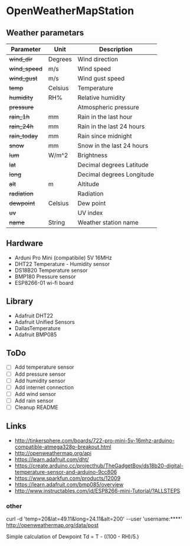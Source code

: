 # OpenWeatherMapStation

## Weather parametars

| Parameter | Unit | Description |
| --------- | ---- | ----------- |
| ~~wind_dir~~ | Degrees| Wind direction |
| ~~wind_speed~~ | m/s | Wind speed |
| ~~wind_gust~~ | m/s | Wind gust speed |
| ~~temp~~ | Celsius | Temperature |
| ~~humidity~~ | RH% | Relative humidity |
| ~~pressure~~ |  | Atmospheric pressure |
| ~~rain_1h~~ | mm | Rain in the last hour
| ~~rain_24h~~ | mm | Rain in the last 24 hours |
| ~~rain_today~~ | mm | Rain since midnight |
| ~~snow~~ | mm | Snow in the last 24 hours |
| ~~lum~~ | W/m^2 | Brightness |
| ~~lat~~ |  | Decimal degrees	Latitude |
| ~~long~~ |  | Decimal degrees	Longitude|
| ~~alt~~ | m | Altitude |
| ~~radiation~~ |  | Radiation |
| ~~dewpoint~~ | Celsius | Dew point |
| ~~uv~~ |  | UV index|
| ~~name~~ | String | Weather station name |

## Hardware
* Arduni Pro Mini (compatibile) 5V 16MHz
* DHT22 Temperature - Humidity sensor
* DS18B20 Temperature sensor
* BMP180 Pressure sensor
* ESP8266-01 wi-fi board


## Library
* Adafruit DHT22
* Adafruit Unified Sensors
* DallasTemperature
* Adafruit BMP085

## ToDo
- [ ] Add temperature sensor
- [ ] Add pressure sensor
- [ ] Add humidity sensor
- [ ] Add internet connection
- [ ] Add wind sensor
- [ ] Add rain sensor
- [ ] Cleanup README

## Links
* http://tinkersphere.com/boards/722-pro-mini-5v-16mhz-arduino-compatible-atmega328p-breakout.html
* http://openweathermap.org/api
* https://learn.adafruit.com/dht/
* https://create.arduino.cc/projecthub/TheGadgetBoy/ds18b20-digital-temperature-sensor-and-arduino-9cc806
* https://www.sparkfun.com/products/12009
* https://learn.adafruit.com/bmp085/overview
* http://www.instructables.com/id/ESP8266-mini-Tutorial/?ALLSTEPS

### other
curl -d 'temp=20&lat=49.11&long=24.11&alt=200' --user 'username:****' http://openweathermap.org/data/post

Simple calculation of Dewpoint Td = T - ((100 - RH)/5.)
